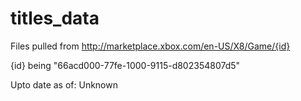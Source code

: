 titles_data
===========
Files pulled from http://marketplace.xbox.com/en-US/X8/Game/{id}

{id} being "66acd000-77fe-1000-9115-d802354807d5"

Upto date as of: Unknown
